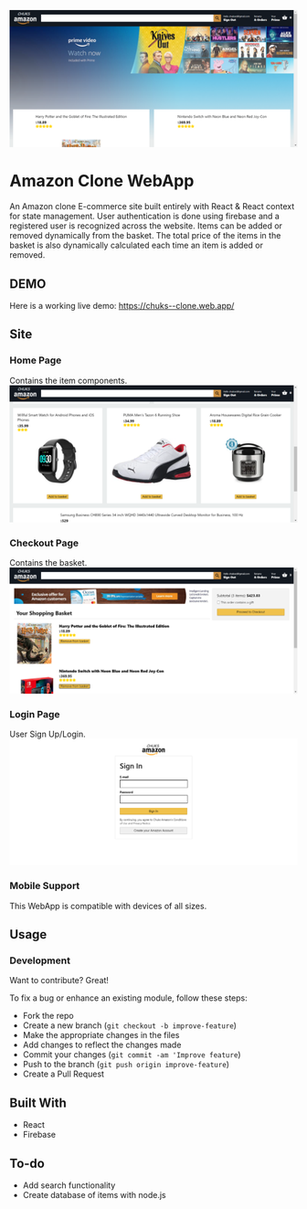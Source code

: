 ![Landing Page](/Amazon_images/amazon1.png)

# Amazon Clone WebApp

An Amazon clone E-commerce site built entirely with React & React context for state management. User authentication is done using firebase and a registered user is recognized across the website. Items can be added or removed dynamically from the basket. The total price of the items in the basket is also dynamically calculated each time an item is added or removed. 

## DEMO
Here is a working live demo:
https://chuks--clone.web.app/

## Site

### Home Page

Contains the item components.
![Landing Page](/Amazon_images/amazon2.png)

### Checkout Page

Contains the basket.
![Landing Page](/Amazon_images/amazon3.png)

### Login Page

User Sign Up/Login.
![Landing Page](/Amazon_images/amazon4.png)

### Mobile Support

This WebApp is compatible with devices of all sizes.

## Usage

### Development
Want to contribute? Great!

To fix a bug or enhance an existing module, follow these steps:
 
- Fork the repo
- Create a new branch (`git checkout -b improve-feature`)
- Make the appropriate changes in the files
- Add changes to reflect the changes made
- Commit your changes (`git commit -am 'Improve feature`)
- Push to the branch (`git push origin improve-feature`)
- Create a Pull Request

## Built With
- React
- Firebase

## To-do
 - Add search functionality
 - Create database of items with node.js






